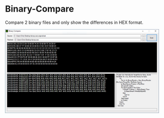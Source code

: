 # Binary-Compare
Compare 2 binary files and only show the differences in HEX format.

![alt text](https://raw.githubusercontent.com/ChrisAnd1998/Binary-Compare/master/BCscreen.PNG)
